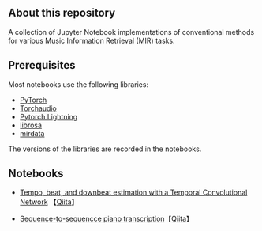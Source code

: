 ## About this repository
A collection of Jupyter Notebook implementations of conventional methods for various Music Information Retrieval (MIR) tasks.

## Prerequisites
Most notebooks use the following libraries:
- [PyTorch](https://pytorch.org/)
- [Torchaudio](https://pytorch.org/audio/stable/index.html)
- [Pytorch Lightning](https://pytorch-lightning.readthedocs.io/en/latest/)
- [librosa](https://librosa.org/doc/latest/index.html)
- [mirdata](https://mirdata.readthedocs.io/en/latest/)

The versions of the libraries are recorded in the notebooks.

## Notebooks
* [Tempo, beat, and downbeat estimation with a Temporal Convolutional Network](notebooks/Tempo-Beat-Downbeat-Estimation.ipynb) 【[Qiita](https://qiita.com/xiao_ming/items/4bfc48faf35667c08db4)】

* [Sequence-to-sequencce piano transcription](notebooks/Seq2Seq-Piano-Transcription.ipynb)【[Qiita](https://qiita.com/xiao_ming/items/ab81b48420b0d0c74ef2)】